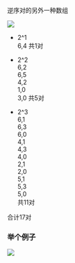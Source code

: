 逆序对的另外一种数组

![](https://assets.zaqbest.com/2022/05/23/628af26ac295f.png)

- 2^1  
6,4
共1对

- 2^2  
6,2  
6,5  
4,2  
1,0  
3,0
共5对

- 2^3  
6,1  
6,3  
6,0  
4,1  
4,3  
4,0  
2,1  
2,0  
5,1  
5,3  
5,0  
共11对

合计17对

### 举个例子
![](https://assets.zaqbest.com/2022/06/10/62a2ac87327ec.jpg)